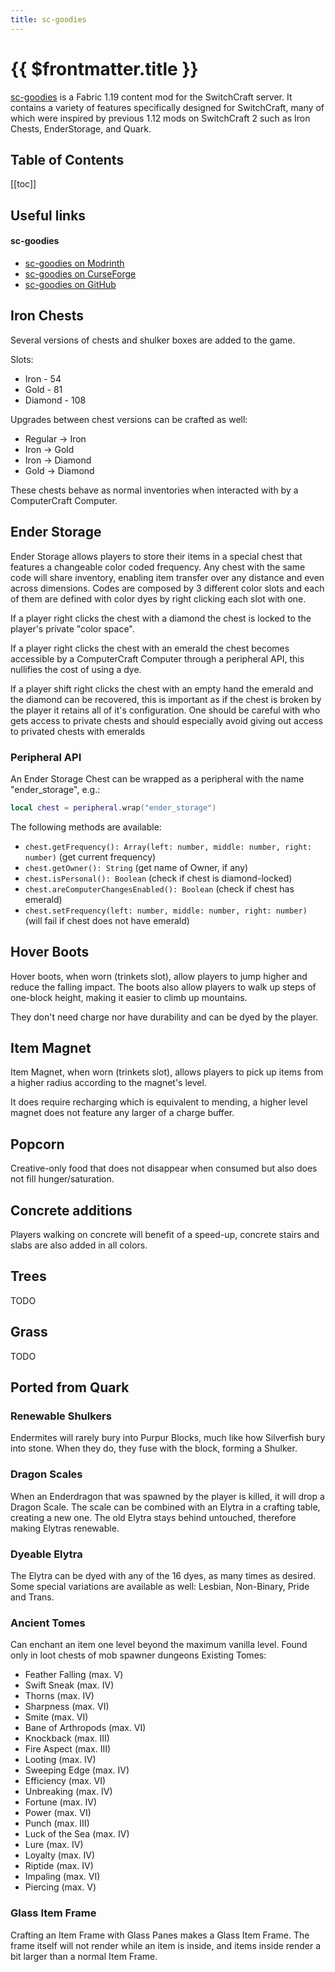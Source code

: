 ```yaml
---
title: sc-goodies
---
```


# {{ $frontmatter.title }}

[sc-goodies](https://github.com/SwitchCraftCC/sc-goodies) is a Fabric 1.19 content mod for the SwitchCraft server. It
contains a variety of features specifically designed for SwitchCraft, many of which were inspired by previous 1.12 mods
on SwitchCraft 2 such as Iron Chests, EnderStorage, and Quark.

## Table of Contents
[[toc]]

## Useful links

#### sc-goodies
- [sc-goodies on Modrinth](https://modrinth.com/mod/sc-goodies)
- [sc-goodies on CurseForge](https://www.curseforge.com/minecraft/mc-mods/sc-goodies)
- [sc-goodies on GitHub](https://github.com/SwitchCraftCC/sc-goodies)

## Iron Chests
Several versions of chests and shulker boxes are added to the game.

Slots:
- Iron - 54
- Gold - 81
- Diamond - 108

Upgrades between chest versions can be crafted as well:
- Regular -> Iron
- Iron -> Gold
- Iron -> Diamond
- Gold -> Diamond

These chests behave as normal inventories when interacted with by a ComputerCraft Computer.
## Ender Storage
Ender Storage allows players to store their items in a special chest that features a changeable color coded frequency. Any chest with the same code will share inventory, enabling item transfer over any distance and even across dimensions. Codes are composed by 3 different color slots and each of them are defined with color dyes by right clicking each slot with one.

If a player right clicks the chest with a diamond the chest is locked to the player's private "color space".  

If a player right clicks the chest with an emerald the chest becomes accessible by a ComputerCraft Computer through a peripheral API, this nullifies the cost of using a dye.

If a player shift right clicks the chest with an empty hand the emerald and the diamond can be recovered, this is important as if the chest is broken by the player it retains all of it's configuration. One should be careful with who gets access to private chests and should especially avoid giving out access to privated chests with emeralds
### Peripheral API
An Ender Storage Chest can be wrapped as a peripheral with the name "ender_storage", e.g.:
```lua
local chest = peripheral.wrap("ender_storage")
```
The following methods are available:
- ``chest.getFrequency(): Array(left: number, middle: number, right: number)`` (get current frequency)
- ``chest.getOwner(): String`` (get name of Owner, if any)
- ``chest.isPersonal(): Boolean`` (check if chest is diamond-locked)
- ``chest.areComputerChangesEnabled(): Boolean`` (check if chest has emerald)
- ``chest.setFrequency(left: number, middle: number, right: number)`` (will fail if chest does not have emerald)
## Hover Boots
Hover boots, when worn (trinkets slot), allow players to jump higher and reduce the falling impact. The boots also allow players to walk up steps of one-block height, making it easier to climb up mountains.

They don't need charge nor have durability and can be dyed by the player.
## Item Magnet
Item Magnet, when worn (trinkets slot), allows players to pick up items from a higher radius according to the magnet's level.  

It does require recharging which is equivalent to mending, a higher level magnet does not feature any larger of a charge buffer.
## Popcorn
Creative-only food that does not disappear when consumed but also does not fill hunger/saturation.
## Concrete additions
Players walking on concrete will benefit of a speed-up, concrete stairs and slabs are also added in all colors.
## Trees
TODO
## Grass
TODO
## Ported from Quark
### Renewable Shulkers
Endermites will rarely bury into Purpur Blocks, much like how Silverfish bury into stone. When they do, they fuse with the block, forming a Shulker.
### Dragon Scales
When an Enderdragon that was spawned by the player is killed, it will drop a Dragon Scale.
The scale can be combined with an Elytra in a crafting table, creating a new one. The old Elytra stays behind untouched, therefore making Elytras renewable.
### Dyeable Elytra
The Elytra can be dyed with any of the 16 dyes, as many times as desired.
Some special variations are available as well: Lesbian, Non-Binary, Pride and Trans.
### Ancient Tomes
Can enchant an item one level beyond the maximum vanilla level. Found only in loot chests of mob spawner dungeons
Existing Tomes:
- Feather Falling (max. V)
- Swift Sneak (max. IV)
- Thorns (max. IV)
- Sharpness (max. VI)
- Smite (max. VI)
- Bane of Arthropods (max. VI)
- Knockback (max. III)
- Fire Aspect (max. III)
- Looting (max. IV)
- Sweeping Edge (max. IV)
- Efficiency (max. VI)
- Unbreaking (max. IV)
- Fortune (max. IV)
- Power (max. VI)
- Punch (max. III)
- Luck of the Sea (max. IV)
- Lure (max. IV)
- Loyalty (max. IV)
- Riptide (max. IV)
- Impaling (max. VI)
- Piercing (max. V)
### Glass Item Frame
Crafting an Item Frame with Glass Panes makes a Glass Item Frame. The frame itself will not render while an item is inside, and items inside render a bit larger than a normal Item Frame.
